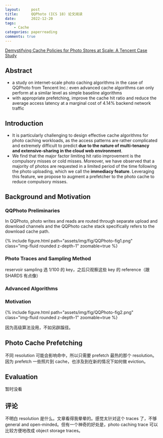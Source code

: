 ```yaml
---
layout:     post
title:      QQPhoto (ICS 18) 论文阅读
date:       2022-12-20
tags:
    - Cache
categories: paperreading
comments: true
---
```


[Demystifying Cache Policies for Photo Stores at Scale: A Tencent Case Study](https://dl.acm.org/doi/10.1145/3205289.3205299)

## Abstract

- a study on internet-scale photo caching algorithms in the case of QQPhoto from Tencent Inc.: even advanced cache algorithms can only perform at a similar level as simple baseline algorithms
- with appropriate prefetching, improve the cache hit ratio and reduce the average access latency at a marginal cost of 4.14% backend network traffic

## Introduction

- It is particularly challenging to design effective cache algorithms for photo caching workloads, as the access patterns are rather complicated and extremely difficult to predict **due to the nature of multi-tenancy and extensive-sharing in the cloud web environment**.
- We find that the major factor limiting hit ratio improvement is the compulsory misses or cold misses. Moreover, we have observed that a majority of photos are requested in a limited period of the time following the photo uploading, which we call the **immediacy feature**. Leveraging this feature, we propose to augment a prefetcher to the photo cache to reduce compulsory misses.

## Background and Motivation

### QQPhoto Preliminaries

In QQPhoto, photo writes and reads are routed through separate upload and download channels and the QQPhoto cache stack specifically refers to the download cache path. 

{% include figure.html path="assets/img/fig/QQPhoto-fig1.png" class="img-fluid rounded z-depth-1" zoomable=true %}

### Photo Traces and Sampling Method

reservoir sampling 选 1/100 的 key，之后只观察这些 key 的 reference（跟 SHARDS 有点像）

### Advanced Algorithms

### Motivation

{% include figure.html path="assets/img/fig/QQPhoto-fig2.png" class="img-fluid rounded z-depth-1" zoomable=true %}

因为高级算法没用，不如另辟蹊径。

## Photo Cache Prefetching

不同 resolution 可能会影响命中，所以只需要 prefetch 最热的那个 resolution。因为 prefetch 一些照片到 cache，也涉及到在新的情况下如何做 eviction。

## Evaluation

暂时没看

## 评论

不明白 resolution 是什么。文章看得我晕晕的。感觉太针对这个 traces 了，不够 general and open-minded。但有一个神奇的好处是，photo caching trace 可以比较方便地改成 object storage traces。